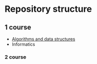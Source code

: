 # Repository structure
## 1 course 
* [Algorithms and data structures](https://github.com/IlonaZellka/DonNU/tree/main/course_1/algorithms_and_data_structures)
* Informatics
### 2 course
